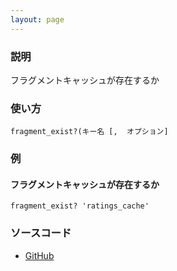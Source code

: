 ```yaml
---
layout: page
---
```

### 説明
フラグメントキャッシュが存在するか

### 使い方
    fragment_exist?(キー名 [,  オプション]

### 例
#### フラグメントキャッシュが存在するか
    fragment_exist? 'ratings_cache'

### ソースコード
* [GitHub](https://github.com/rails/rails/blob/f33d52c95217212cbacc8d5e44b5a8e3cdc6f5b3/actionpack/lib/abstract_controller/caching/fragments.rb#L105)
